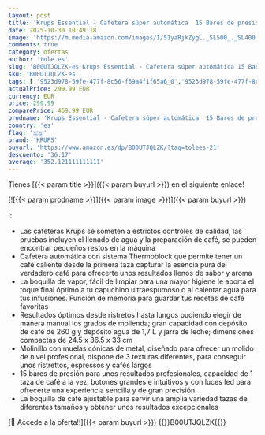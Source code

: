 ```yaml
---
layout: post
title: 'Krups Essential - Cafetera súper automática  15 Bares de presión  Molinillo cónico de Metal  con selección de cantidad e Intensidad de café  1.7 l  1 Cups  Acero  Pantalla LCD + Acc. Leche'
date: 2025-10-30 10:49:18
image: 'https://m.media-amazon.com/images/I/51yaRjkZygL._SL500_._SL400_.jpg'
comments: true
category: ofertas
author: 'tole.es'
slug: 'B00UTJQLZK-es Krups Essential - Cafetera súper automática 15 Bares de...'
sku: 'B00UTJQLZK-es'
tags: [ '9523d978-59fe-477f-8c56-f69a4f1f65a6_0','9523d978-59fe-477f-8c56-f69a4f1f65a6_2001','9523d978-59fe-477f-8c56-f69a4f1f65a6_3101','9523d978-59fe-477f-8c56-f69a4f1f65a6_6201','9523d978-59fe-477f-8c56-f69a4f1f65a6_701','9523d978-59fe-477f-8c56-f69a4f1f65a6_7301','9523d978-59fe-477f-8c56-f69a4f1f65a6_8501','9523d978-59fe-477f-8c56-f69a4f1f65a6_9101','AmazonExclusives','Arborist Merchandising Root','Cafeteras automáticas','ElectrodomésticosDeCocinaMoulinex','ElectrodomésticosRowenta','Hogar y cocina','Máquinas cafeteras','New Arrivals Social: Home and Kitchen','Self Service','Special Features Stores','Top Brands Kitchen Appliances','Top Brands Kitchen Selection','Utensilios para café y té','cafetera','krups','top brands_home_and_kitchen','🇪🇸', ]
actualPrice: 299.99 EUR
currency: EUR
price: 299.99
comparePrice: 469.99 EUR
prodname: 'Krups Essential - Cafetera súper automática  15 Bares de presión  Molinillo cónico de Metal  con selección de cantidad e Intensidad de café  1.7 l  1 Cups  Acero  Pantalla LCD + Acc. Leche'
country: 'es'
flag: '🇪🇸'
brand: 'KRUPS'
buyurl: 'https://www.amazon.es/dp/B00UTJQLZK/?tag=tolees-21'
descuento: '36.17'
average: '352.121111111111'
---
```


Tienes [{{< param title >}}]({{< param buyurl >}}) en el siguiente enlace!

[![{{< param prodname >}}]({{< param image >}})]({{< param buyurl >}})

ℹ️:

- Las cafeteras Krups se someten a estrictos controles de calidad; las pruebas incluyen el llenado de agua y la preparación de café, se pueden encontrar pequeños restos en la máquina
- Cafetera automática con sistema Thermoblock que permite tener un café caliente desde la primera taza capturar la esencia pura del verdadero café para ofrecerte unos resultados llenos de sabor y aroma
- La boquilla de vapor, fácil de limpiar para una mayor higiene le aporta el toque final óptimo a tu capuchino ultraespumoso o al calentar agua para tus infusiones. Función de memoria para guardar tus recetas de café favoritas
- Resultados óptimos desde ristretos hasta lungos pudiendo elegir de manera manual los grados de molienda; gran capacidad con depósito de café de 260 g y depósito agua de 1,7 L y jarra de leche; dimensiones compactas de 24.5 x 36.5 x 33 cm
- Molinillo con muelas cónicas de metal, diseñado para ofrecer un molido de nivel profesional, dispone de 3 texturas diferentes, para conseguir unos ristrettos, espressos y cafés largos
- 15 bares de presión para unos resultados profesionales, capacidad de 1 taza de café a la vez, botones grandes e intuitivos y con luces led para ofrecerte una experiencia sencilla y de gran precisión.
- La boquilla de café ajustable para servir una amplia variedad tazas de diferentes tamaños y obtener unos resultados excepcionales

[🛒 Accede a la oferta!!]({{< param buyurl >}})
{{<world>}}B00UTJQLZK{{</world>}}
